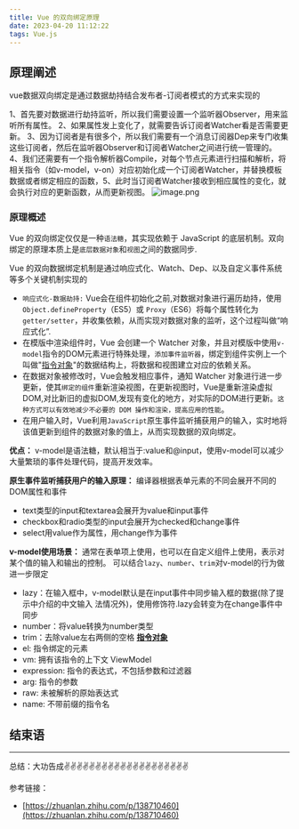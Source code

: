 ```yaml
---
title: Vue 的双向绑定原理
date: 2023-04-20 11:12:22
tags: Vue.js
---
```


<meta name="referrer" content="no-referrer"/>

## 原理阐述
vue数据双向绑定是通过数据劫持结合发布者-订阅者模式的方式来实现的

1、首先要对数据进行劫持监听，所以我们需要设置一个监听器Observer，用来监听所有属性。
2、如果属性发上变化了，就需要告诉订阅者Watcher看是否需要更新。
3、因为订阅者是有很多个，所以我们需要有一个消息订阅器Dep来专门收集这些订阅者，然后在监听器Observer和订阅者Watcher之间进行统一管理的。
4、我们还需要有一个指令解析器Compile，对每个节点元素进行扫描和解析，将相关指令（如v-model，v-on）对应初始化成一个订阅者Watcher，并替换模板数据或者绑定相应的函数，5、此时当订阅者Watcher接收到相应属性的变化，就会执行对应的更新函数，从而更新视图。
![image.png](https://uploadfiles.nowcoder.com/images/20210401/447785786_1617244068309/9D8309092D17FDF894C258A0C7241C26)
### 原理概述

Vue 的双向绑定仅仅是一种`语法糖`，其实现依赖于 JavaScript 的底层机制。双向绑定的原理本质上是`底层数据对象`和`视图`之间的数据同步.

Vue 的双向数据绑定机制是通过响应式化、Watch、Dep、以及自定义事件系统等多个关键机制实现的

* `响应式化-数据劫持:` Vue会在组件初始化之前,对数据对象进行遍历劫持，使用`Object.defineProperty`（ES5）或 `Proxy`（ES6）将每个属性转化为`getter/setter`，并收集依赖，从而实现对数据对象的监听，这个过程叫做“响应式化”.
* 在模版中渲染组件时，Vue 会创建一个 Watcher 对象，并且对模版中使用`v-model`指令的DOM元素进行特殊处理，`添加事件监听器`，绑定到组件实例上一个叫做"[指令对象](https://012-cn.vuejs.org/guide/custom-directive.html)"的数据结构上，将数据和视图建立对应的依赖关系。
* 在数据对象被修改时，Vue会触发相应事件，通知 Watcher 对象进行进一步更新，使其`绑定的组件`重新渲染视图，在更新视图时，Vue是重新渲染虚拟DOM,对比新旧的虚拟DOM,发现有变化的地方，对实际的DOM进行更新。`这种方式可以有效地减少不必要的 DOM 操作和渲染，提高应用的性能`。
* 在用户输入时，Vue利用`JavaScript`原生事件监听捕获用户的输入，实时地将该值更新到组件的数据对象的值上，从而实现数据的双向绑定。

**优点：** v-model是语法糖，默认相当于:value和@input，使用v-model可以减少大量繁琐的事件处理代码，提高开发效率。

**原生事件监听捕获用户的输入原理：** 
编译器根据表单元素的不同会展开不同的DOM属性和事件
* text类型的input和textarea会展开为value和input事件
* checkbox和radio类型的input会展开为checked和change事件
* select用value作为属性，用change作为事件

**v-model使用场景：** 
通常在表单项上使用，也可以在自定义组件上使用，表示对某个值的输入和输出的控制。 可以结合`lazy`、`number`、`trim`对v-model的行为做进一步限定
* lazy：在输入框中，v-model默认是在input事件中同步输入框的数据(除了提示中介绍的中文输入 法情况外)，使用修饰符.lazy会转变为在change事件中同步
* number：将value转换为number类型
* trim：去除value左右两侧的空格
**[指令对象](https://012-cn.vuejs.org/guide/custom-directive.html)**
* el: 指令绑定的元素
* vm: 拥有该指令的上下文 ViewModel
* expression: 指令的表达式，不包括参数和过滤器
* arg: 指令的参数
* raw: 未被解析的原始表达式
* name: 不带前缀的指令名
## 结束语
---
总结：大功告成✌️✌️✌️✌️✌️✌️✌️✌️✌️✌️✌️✌️✌️✌️✌️✌️✌️✌️✌️✌️

参考链接：

* [https://zhuanlan.zhihu.com/p/138710460](https://zhuanlan.zhihu.com/p/138710460)

